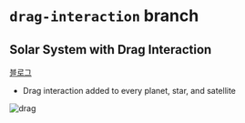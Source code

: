 # `drag-interaction` branch
## Solar System with Drag Interaction
[블로그](https://joey-ful.github.io/canvas/solar-system-drag/)
- Drag interaction added to every planet, star, and satellite

![drag](https://user-images.githubusercontent.com/52592748/108350706-e834d680-7227-11eb-9962-4092484e932e.gif)